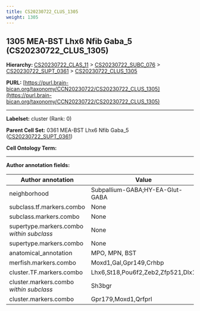 ```yaml
---
title: CS20230722_CLUS_1305
weight: 1305
---
```

## 1305 MEA-BST Lhx6 Nfib Gaba_5 (CS20230722_CLUS_1305)
<b>Hierarchy: </b>
[CS20230722_CLAS_11](../CS20230722_CLAS_11) >
[CS20230722_SUBC_076](../CS20230722_SUBC_076) >
[CS20230722_SUPT_0361](../CS20230722_SUPT_0361) >
[CS20230722_CLUS_1305](../CS20230722_CLUS_1305)

**PURL:** [https://purl.brain-bican.org/taxonomy/CCN20230722/CS20230722_CLUS_1305](https://purl.brain-bican.org/taxonomy/CCN20230722/CS20230722_CLUS_1305)

---


**Labelset:** cluster (Rank: 0)

**Parent Cell Set:** 0361 MEA-BST Lhx6 Nfib Gaba_5 ([CS20230722_SUPT_0361](../CS20230722_SUPT_0361))



**Cell Ontology Term:** 

[MARKER GENES.]: #


---

[TRANSFERRED ANNOTATIONS.]: #


[AUTHOR ANNOTATION FIELDS.]: #


**Author annotation fields:**

| Author annotation | Value |
|-------------------|-------|
|neighborhood|Subpallium-GABA;HY-EA-Glut-GABA|
|subclass.tf.markers.combo|None|
|subclass.markers.combo|None|
|supertype.markers.combo _within subclass_|None|
|supertype.markers.combo|None|
|anatomical_annotation|MPO, MPN, BST|
|merfish.markers.combo|Moxd1,Gal,Gpr149,Crhbp|
|cluster.TF.markers.combo|Lhx6,St18,Pou6f2,Zeb2,Zfp521,Dlx1|
|cluster.markers.combo _within subclass_|Sh3bgr|
|cluster.markers.combo|Gpr179,Moxd1,Qrfprl|
